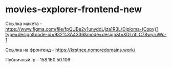 # movies-explorer-frontend-new
Ссылка макета - https://www.figma.com/file/fpQUBe2y1unyddUjza1R3L/Diploma-(Copy)?type=design&node-id=932%3A4336&mode=design&t=XDLritLC78wyruWc-1

Ссылка на фронтенд - https://krstnee.nomoredomains.work/

Публичный ip - 158.160.50.106
